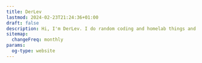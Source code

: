 ```yaml
---
title: DerLev
lastmod: 2024-02-23T21:24:36+01:00
draft: false
description: Hi, I'm DerLev. I do random coding and homelab things and post my findings and knowledge here
sitemap:
  changeFreq: monthly
params:
  og-type: website
---
```

